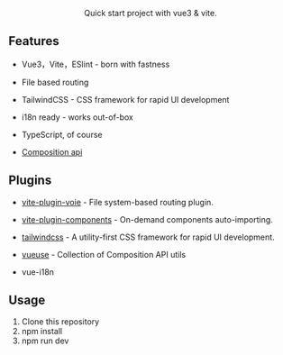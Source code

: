 <p align='center'>
Quick start project with vue3 & vite.
</p>

## Features

- Vue3，Vite，ESlint -  born with fastness

- File based routing

- TailwindCSS - CSS framework for rapid UI development

- i18n ready - works out-of-box

- TypeScript, of course

- [Composition api](https://composition-api.vuejs.org/)

## Plugins

- [vite-plugin-voie](https://github.com/vamplate/vite-plugin-voie) - File system-based routing plugin.

- [vite-plugin-components](https://github.com/antfu/vite-plugin-components) - On-demand components auto-importing.

- [tailwindcss](https://github.com/tailwindlabs/tailwindcss) - A utility-first CSS framework for rapid UI development.

- [vueuse](https://github.com/antfu/vueuse) - Collection of Composition API utils

- vue-i18n

## Usage

1. Clone this repository
2. npm install
3. npm run dev